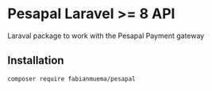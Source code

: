 # Pesapal Laravel >= 8 API
Laraval package to work with the Pesapal Payment gateway

## Installation
`composer require fabianmuema/pesapal`
